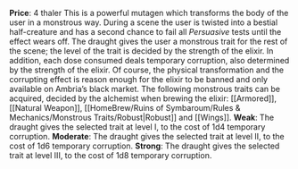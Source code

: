 **Price**: 4 thaler
This is a powerful mutagen which transforms the body of the user in a monstrous way. During a scene the user is twisted into a bestial half-creature and has a second chance to fail all *Persuasive* tests until the effect wears off. The draught gives the user a monstrous trait for the rest of the scene; the level of the trait is decided by the strength of the elixir. In addition, each dose consumed deals temporary corruption, also determined by the strength of the elixir. Of course, the physical transformation and the corrupting effect is reason enough for the elixir to be banned and only available on Ambria’s black market.
The following monstrous traits can be acquired, decided by the alchemist when brewing the elixir: [[Armored]], [[Natural Weapon]], [[HomeBrew/Ruins of Symbaroum/Rules & Mechanics/Monstrous Traits/Robust|Robust]] and [[Wings]].
**Weak**: The draught gives the selected trait at level I, to the cost of 1d4 temporary corruption. 
**Moderate**: The draught gives the selected trait at level II, to the cost of 1d6 temporary corruption. 
**Strong**: The draught gives the selected trait at level III, to the cost of 1d8 temporary corruption.
